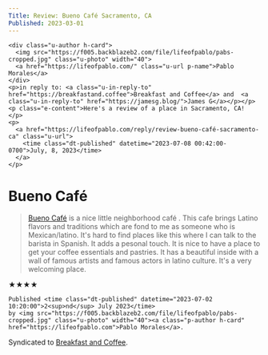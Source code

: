 ```yaml
---
Title: Review: Bueno Café Sacramento, CA
Published: 2023-03-01
---
```



 <div class="h-entry">

    <div class="u-author h-card">
      <img src="https://f005.backblazeb2.com/file/lifeofpablo/pabs-cropped.jpg" class="u-photo" width="40">
      <a href="https://lifeofpablo.com/" class="u-url p-name">Pablo Morales</a>
    </div>
    <p>in reply to: <a class="u-in-reply-to" href="https://breakfastand.coffee">Breakfast and Coffee</a> and  <a class="u-in-reply-to" href="https://jamesg.blog/">James G</a></p></p>
    <p class="e-content">Here's a review of a place in Sacramento, CA! </p>
    <p>
      <a href="https://lifeofpablo.com/reply/review-bueno-café-sacramento-ca" class="u-url">
        <time class="dt-published" datetime="2023-07-08 00:42:00-0700">July, 8, 2023</time>
      </a>
    </p>
</div>

<div class="h-review">
  <h1 class="p-name">Bueno Café</h1>
  
  <blockquote>
    <a class="p-item h-item" href="https://www.buenocafe.net/">Bueno Café</a> is a nice little neighborhood café . This cafe brings Latino flavors and traditions which are fond to me as someone who is Mexican/latino. It's hard to find places like this where I can talk to the barista in Spanish. It adds a pesonal touch.  It is nice to have a place to get your coffee essentials and pastries. It has a beautiful inside with a wall of famous artists and famous actors in latino culture. It's a very welcoming place. 
  </blockquote>
  
  <p>
    <data class="p-rating" value="4">★★★★</data>
<br>

    Published <time class="dt-published" datetime="2023-07-02 10:20:00">2<sup>nd</sup> July 2023</time>
    by <img src="https://f005.backblazeb2.com/file/lifeofpablo/pabs-cropped.jpg" class="u-photo" width="40"><a class="p-author h-card" href="https://lifeofpablo.com">Pablo Morales</a>.
  </p>
  
Syndicated to <a href="https://breakfastand.coffee" class="u-syndication">Breakfast and Coffee</a>.
</div>
</div>

